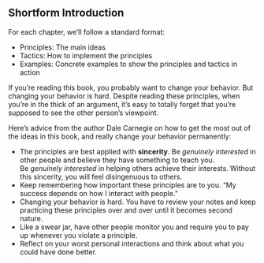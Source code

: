 ## Shortform Introduction

For each chapter, we’ll follow a standard format:

- Principles: The main ideas
- Tactics: How to implement the principles
- Examples: Concrete examples to show the principles and tactics in action

If you’re reading this book, you probably want to change your behavior. But changing your behavior is hard. Despite reading these principles, when you’re in the thick of an argument, it’s easy to totally forget that you’re supposed to see the other person’s viewpoint.

Here’s advice from the author Dale Carnegie on how to get the most out of the ideas in this book, and really change your behavior permanently:

- The principles are best applied with **sincerity**. Be _genuinely interested_ in other people and believe they have something to teach you. Be _genuinely interested_ in helping others achieve their interests. Without this sincerity, you will feel disingenuous to others.
- Keep remembering how important these principles are to you. “My success depends on how I interact with people.”
- Changing your behavior is hard. You have to review your notes and keep practicing these principles over and over until it becomes second nature.
- Like a swear jar, have other people monitor you and require you to pay up whenever you violate a principle.
- Reflect on your worst personal interactions and think about what you could have done better.
